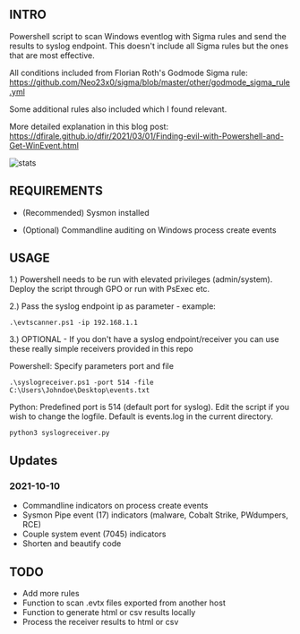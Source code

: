 ## INTRO

Powershell script to scan Windows eventlog with Sigma rules and send the results to syslog endpoint. This doesn't include all Sigma rules but the ones that are most effective.

All conditions included from Florian Roth's Godmode Sigma rule: https://github.com/Neo23x0/sigma/blob/master/other/godmode_sigma_rule.yml

Some additional rules also included which I found relevant.

More detailed explanation in this blog post: https://dfirale.github.io/dfir/2021/03/01/Finding-evil-with-Powershell-and-Get-WinEvent.html

![stats](https://user-images.githubusercontent.com/24719957/136694077-36518a0a-d26b-47fb-a1ad-c41233ccd0f6.png)

## REQUIREMENTS

- (Recommended) Sysmon installed

- (Optional) Commandline auditing on Windows process create events

## USAGE

1.) Powershell needs to be run with elevated privileges (admin/system). Deploy the script through GPO or run with PsExec etc. 

2.) Pass the syslog endpoint ip as parameter - example: 
```
.\evtscanner.ps1 -ip 192.168.1.1
```

3.) OPTIONAL - If you don't have a syslog endpoint/receiver you can use these really simple receivers provided in this repo

Powershell: Specify parameters port and file
```
.\syslogreceiver.ps1 -port 514 -file C:\Users\Johndoe\Desktop\events.txt
```
Python: Predefined port is 514 (default port for syslog). Edit the script if you wish to change the logfile. Default is events.log in the current directory. 
```
python3 syslogreceiver.py
```

## Updates

### 2021-10-10 
- Commandline indicators on process create events
- Sysmon Pipe event (17) indicators (malware, Cobalt Strike, PWdumpers, RCE)
- Couple system event (7045) indicators
- Shorten and beautify code

## TODO

- Add more rules
- Function to scan .evtx files exported from another host
- Function to generate html or csv results locally 
- Process the receiver results to html or csv
